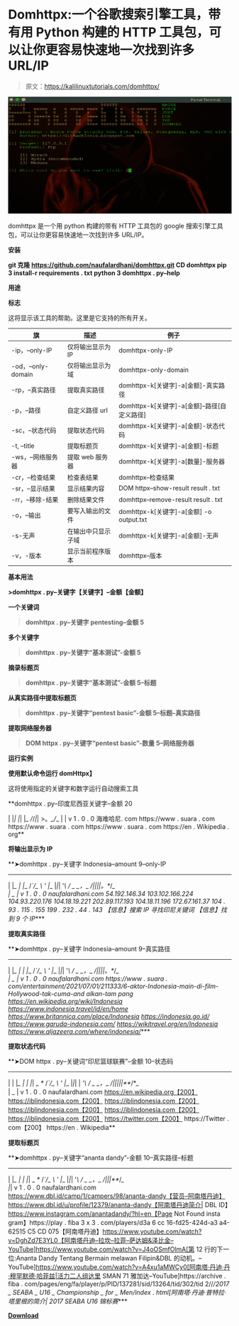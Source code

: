 # Domhttpx:一个谷歌搜索引擎工具，带有用 Python 构建的 HTTP 工具包，可以让你更容易快速地一次找到许多 URL/IP

> 原文：<https://kalilinuxtutorials.com/domhttpx/>

[![BruteDum : Brute Force Attacks SSH, FTP, Telnet, PostgreSQL, RDP, VNC with Hydra, Medusa and Ncrack](img/f2c03fdc354e65f54521aeec1de3f938.png "BruteDum : Brute Force Attacks SSH, FTP, Telnet, PostgreSQL, RDP, VNC with Hydra, Medusa and Ncrack")](https://3.bp.blogspot.com/-mBwm7CTyL7E/XNZDsyxjg5I/AAAAAAAAAN4/Gu1RH-ADH8MQfvZiBL2YrP3vy4SNSVXKACLcBGAs/s1600/Screenshots-1%2B%25281%2529.png)

domhttpx 是一个用 python 构建的带有 HTTP 工具包的 google 搜索引擎工具包，可以让你更容易快速地一次找到许多 URL/IP。

**安装**

**git 克隆 https://github.com/naufalardhani/domhttpx.git
CD domhttpx
pip 3 install-r requirements . txt
python 3 domhttpx . py–help**

**用途**

**标志**

这将显示该工具的帮助。这里是它支持的所有开关。

| 旗 | 描述 | 例子 |
| --- | --- | --- |
| -ip，–only-IP | 仅将输出显示为 IP | domhttpx-only-IP |
| -od，–only-domain | 仅将输出显示为域 | domhttpx-only-domain |
| -rp，–真实路径 | 提取真实路径 | domhttpx-k[关键字]-a[金额]-真实路径 |
| -p，–路径 | 自定义路径 url | domhttpx-k[关键字]-a[金额]–路径[自定义路径] |
| -sc，–状态代码 | 提取状态代码 | domhttpx-k[关键字]-a[金额]-状态代码 |
| -t, –title | 提取标题页 | domhttpx-k[关键字]-a[金额]-标题 |
| -ws，–网络服务器 | 提取 web 服务器 | domhttpx-k[关键字]-a[数量]-服务器 |
| -cr，–检查结果 | 检查表结果 | domhttpx–检查结果 |
| -sr，–显示结果 | 显示结果内容 | DOM httpx–show-result result . txt |
| -rr，–移除-结果 | 删除结果文件 | domhttpx–remove-result result . txt |
| -o，–输出 | 要写入输出的文件 | domhttpx-k[关键字]-a[金额] -o output.txt |
| -s-无声 | 在输出中只显示子域 | domhttpx-k[关键字]-a[金额]-无声 |
| -v，-版本 | 显示当前程序版本 | domhttpx–版本 |

**基本用法**

**>domhttpx . py–关键字【关键字】–金额【金额】**

**一个关键词**

>**domhttpx . py–关键字 pentesting–金额 5**

**多个关键字**

>**domhttpx . py–关键字“基本测试”-金额 5**

**摘录标题页**

>**domhttpx . py–关键字“基本测试”-金额 5–标题**

**从真实路径中提取标题页**

>**domhttpx . py–关键字“pentest basic”-金额 5–标题–真实路径**

**提取网络服务器**

>**DOM httpx . py–关键字“pentest basic”-数量 5–网络服务器**

**运行实例**

**使用默认命令运行 domHttpx】**

这将使用指定的关键字和数字运行自动搜索工具

**domhttpx . py–印度尼西亚关键字–金额 20

| |*| |*| |*_
/*/*|*| >。*_/*_
| | v 1 . 0 . 0
海难哈尼. com
https://www . suara . com
https://www . suara . com
https://www . suara . com
https://en . Wikipedia . org** 

**将输出显示为 IP**

**➤domhttpx . py–关键字 Indonesia–amount 9–only-IP
_ _ _ _ _
| |*_ | |*_
/*`/_ \ ' |*_ |*|*| '*\ \/
_ _，*_ _*/*|*|*|*|*。*_/*_ \
| _ | v 1 . 0 . 0
naufalardhani.com
54.192.146.34
103.102.166.224
104.93.220.176
104.18.19.221
202.89.117.193
104.18.11.196
172.67.161.37
104 . 93 . 115 . 155
199 . 232 . 44 . 143
【信息】搜索 IP 寻找印尼关键词
【信息】找到 9 个 IP****

**提取真实路径**

**➤domhttpx . py–关键字 Indonesia–amount 9–真实路径
_ _ _ _ _
| |*_ | | |*_
/*`/_ \ ' |*_ |*|*| '*\ \/
_ _，*_ _*/*|*|*|*|*。*_/*_ \
| _ | v 1 . 0 . 0
naufalardhani.com
https://www . suara . com/entertainment/2021/07/01/211333/6-aktor-Indonesia-main-di-film-Hollywood-tak-cuma-and alkan-tam pang
https://en.wikipedia.org/wiki/Indonesia
https://www.indonesia.travel/id/en/home
https://www.britannica.com/place/Indonesia
https://indonesia.go.id/
https://www.garuda-indonesia.com/
https://wikitravel.org/en/Indonesia
https://www.aljazeera.com/where/indonesia/**** 

**提取状态代码**

**➤DOM httpx . py–关键词“印尼篮球联赛”–金额 10–状态码
_ _ _ _ _
| | |*_ | | |*| _ _*_
/*`/_ \ ' |*_ |*|*| | '*\ \/
_ _，*_ _*/*|*|*|*|*|**_/*_ \
| _ | v 1 . 0 . 0
naufalardhani.com
https://en.wikipedia.org【200】
https://iblindonesia.com【200】
https://iblindonesia.com【200】
https://iblindonesia.com【200】
https://iblindonesia.com【200】
https://iblindonesia.com【200】
https://twitter.com【200】
https://Twitter . com【200】
https://en . Wikipedia**

**提取标题页**

**➤domhttpx . py–关键字“ananta dandy”-金额 10–真实路径–标题
_ _ _ _ _
| |*_ | | |*| _ _*_
/*`/_ \ ' |*_ |*|*| '*\ \/
_ _，*_ _*/*|*|*|**_/*_ \
|*| v 1 . 0 . 0 naufalardhani.com https://www.dbl.id/camp/1/campers/98/ananta-dandy【营员–阿南塔丹迪】https://www.dbl.id/u/profile/12379/ananta-dandy【阿南塔丹迪简介| DBL ID】https://www.instagram.com/anantadandy/?hl=en【Page Not Found insta gram】https://play . fiba 3 x 3 . com/players/d3a 6 cc 16-fd25-424d-a3 a4-62515 C5 CD 075【阿南塔丹迪】https://www.youtube.com/watch?v=DghZd7E3YL0【阿南塔丹迪–拉坎–拉菲–萨达姆&泽比金–YouTube]https://www.youtube.com/watch?v=J4oOSmfOlmA[第 12 行的下一位:Ananta Dandy Tentang Bermain melawan Filipin&DBL 的动机。–YouTube]https://www.youtube.com/watch?v=A4xu1aMWCy0[阿南塔·丹迪·丹·穆罕默德·哈菲兹|活力二人组达里 SMAN 71 雅加达–YouTube]https://archive . fiba . com/pages/eng/fa/player/p/PID/137281/sid/13264/tid/302/tid 2//*/2017 _ SEABA _ U16 _ Championship _ for _ Men/index . html[阿南塔·丹迪·普特拉·塔里根的简介| 2017 SEABA U16 锦标赛****

[**Download**](https://github.com/naufalardhani/domhttpx)